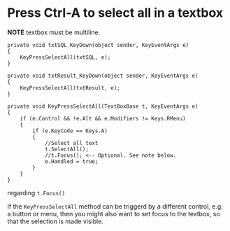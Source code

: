 ﻿# Press Ctrl-A to select all in a textbox

**NOTE** textbox must be multiline.

    private void txtSQL_KeyDown(object sender, KeyEventArgs e)
    {
        KeyPressSelectAll(txtSQL, e);
    }

    private void txtResult_KeyDown(object sender, KeyEventArgs e)
    {
        KeyPressSelectAll(txtResult, e);
    }

    private void KeyPressSelectAll(TextBoxBase t, KeyEventArgs e)
    {
        if (e.Control && !e.Alt && e.Modifiers != Keys.RMenu)
        {
            if (e.KeyCode == Keys.A)
            {
                //Select all text
                t.SelectAll();
                //t.Focus(); <-- Optional. See note below.
                e.Handled = true;
            }
        }
    }

regarding `t.Focus()`

If the `KeyPressSelectAll` method can be triggerd by a different control, e.g. a button or menu, then you might also want to set focus to the textbox, so that the selection is made visible.
